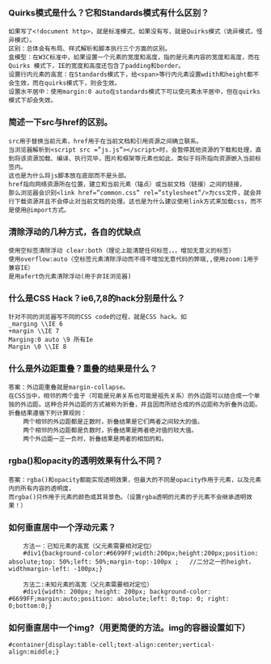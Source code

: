 ### Quirks模式是什么？它和Standards模式有什么区别？
    如果写了<!document http>，就是标准模式，如果没有写，就是Quirks模式（诡异模式，怪异模式）。
    区别：总体会有布局、样式解析和脚本执行三个方面的区别。
    盒模型：在W3C标准中，如果设置一个元素的宽度和高度，指的是元素内容的宽度和高度，而在Quirks 模式下，IE的宽度和高度还包含了padding和border。
    设置行内元素的高宽：在Standards模式下，给<span>等行内元素设置wdith和height都不会生效，而在quirks模式下，则会生效。
    设置水平居中：使用margin:0 auto在standards模式下可以使元素水平居中，但在quirks模式下却会失效。

### 简述一下src与href的区别。
    src用于替换当前元素，href用于在当前文档和引用资源之间确立联系。
    当浏览器解析到<script src =”js.js”></script>时，会暂停其他资源的下载和处理，直到将该资源加载、编译、执行完毕，图片和框架等元素也如此，类似于将所指向资源嵌入当前标签内。
    这也是为什么将js脚本放在底部而不是头部。
    href指向网络资源所在位置，建立和当前元素（锚点）或当前文档（链接）之间的链接，
    那么浏览器会识别<link href=”common.css” rel=”stylesheet”/>为css文件，就会并行下载资源并且不会停止对当前文档的处理。这也是为什么建议使用link方式来加载css，而不是使用@import方式。

### 清除浮动的几种方式，各自的优缺点
    使用空标签清除浮动 clear:both（理论上能清楚任何标签，，，增加无意义的标签）
    使用overflow:auto（空标签元素清除浮动而不得不增加无意代码的弊端,,使用zoom:1用于兼容IE）
    是用afert伪元素清除浮动(用于非IE浏览器)
    
### 什么是CSS Hack？ie6,7,8的hack分别是什么？

    针对不同的浏览器写不同的CSS code的过程，就是CSS hack。如
    _marging \\IE 6
    +margin \\IE 7
    Marging:0 auto \9 所有Ie
    Margin \0 \\IE 8

### 什么是外边距重叠？重叠的结果是什么？
    答案：外边距重叠就是margin-collapse。
    在CSS当中，相邻的两个盒子（可能是兄弟关系也可能是祖先关系）的外边距可以结合成一个单独的外边距。这种合并外边距的方式被称为折叠，并且因而所结合成的外边距称为折叠外边距。
    折叠结果遵循下列计算规则：
        两个相邻的外边距都是正数时，折叠结果是它们两者之间较大的值。
        两个相邻的外边距都是负数时，折叠结果是两者绝对值的较大值。
        两个外边距一正一负时，折叠结果是两者的相加的和。
        
### rgba()和opacity的透明效果有什么不同？
    答案：rgba()和opacity都能实现透明效果，但最大的不同是opacity作用于元素，以及元素内的所有内容的透明度，
    而rgba()只作用于元素的颜色或其背景色。（设置rgba透明的元素的子元素不会继承透明效果！）

             
###  如何垂直居中一个浮动元素？
     	方法一：已知元素的高宽（父元素需要相对定位）
     	#div1{background-color:#6699FF;width:200px;height:200px;position: absolute;top: 50%;left: 50%;margin-top:-100px ;   //二分之一的height，widthmargin-left: -100px;}
        
        方法二:未知元素的高宽（父元素需要相对定位）
        #div1{width: 200px; height: 200px; background-color: #6699FF;margin:auto;position: absolute;left: 0;top: 0; right: 0;bottom:0;}

### 如何垂直居中一个img?（用更简便的方法。img的容器设置如下）
    #container{display:table-cell;text-align:center;vertical-align:middle;} 